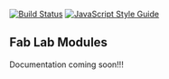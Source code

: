 [![Build Status](https://travis-ci.com/gcornetta/piwrapper.svg?branch=master)](https://travis-ci.com/gcornetta/piwrapper)
[![JavaScript Style Guide](https://img.shields.io/badge/code_style-standard-brightgreen.svg)](https://standardjs.com)

## Fab Lab Modules

Documentation coming soon!!!
